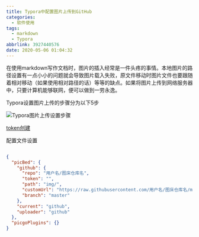 ```yaml
---
title: Typora中配置图片上传到GitHub
categories:
  - 软件使用
tags:
  - markdown
  - Typora
abbrlink: 3927440576
date: 2020-05-06 01:04:32
---
```


在使用markdown写作文档时，图片的插入经常是一件头疼的事情。本地图片的路径设置有一点小小的问题就会导致图片载入失败，原文件移动时图片文件也要跟随着相对移动（如果使用相对路径的话）等等的缺点。如果将图片上传到网络服务器中，只要计算机能够联网，便可以做到一劳永逸。

<!-- more -->

Typora设置图片上传的步骤分为以下5步

![Typora图片上传设置步骤](/assert/20200506/1588698840.jpg)

[token创建](https://github.com/settings/tokens)

配置文件设置

```json

{
  "picBed": {
    "github": {
      "repo": "用户名/图床仓库名",
      "token": "",
      "path": "img/",
      "customUrl": "https://raw.githubusercontent.com/用户名/图床仓库名/master",
      "branch": "master"
    },
    "current": "github",
    "uploader": "github"
  },
  "picgoPlugins": {}
}
```

